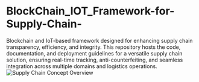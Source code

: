 # BlockChain_IOT_Framework-for-Supply-Chain-
Blockchain and IoT-based framework designed for enhancing supply chain transparency, efficiency, and integrity. This repository hosts the code, documentation, and deployment guidelines for a versatile supply chain solution, ensuring real-time tracking, anti-counterfeiting, and seamless integration across multiple domains and logistics operations.
![Supply Chain Concept Overview](assets/myimage.png)
